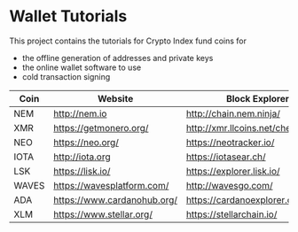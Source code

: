 #  Wallet Tutorials

This project contains the tutorials for Crypto Index fund coins for

* the offline generation of addresses and private keys
* the online wallet software to use
* cold transaction signing



| Coin  | Website                       | Block Explorer                        | Tutorial       |
| ----- | ----------------------------- | ------------------------------------- | -------------- |
| NEM   | <http://nem.io>               | <http://chain.nem.ninja/>             | [here](/NEM)   |
| XMR   | <https://getmonero.org/>      | <http://xmr.llcoins.net/checktx.html> | [here](/XMR)   |
| NEO   | <https://neo.org/>            | <https://neotracker.io/>              | [here](/NEO)   |
| IOTA  | <http://iota.org>             | <https://iotasear.ch/>                | [here](/IOTA)  |
| LSK   | <https://lisk.io/>            | <https://explorer.lisk.io/>           | [here](/LSK)   |
| WAVES | <https://wavesplatform.com/>  | <http://wavesgo.com/>                 | [here](/WAVES) |
| ADA   | <https://www.cardanohub.org/> | <https://cardanoexplorer.com/>        | [here](/ADA)   |
| XLM   | <https://www.stellar.org/>    | <https://stellarchain.io/>            | [here](/XML)   |

